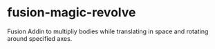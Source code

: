 # fusion-magic-revolve
Fusion Addin to multipliy bodies while translating in space and rotating around specified axes.

